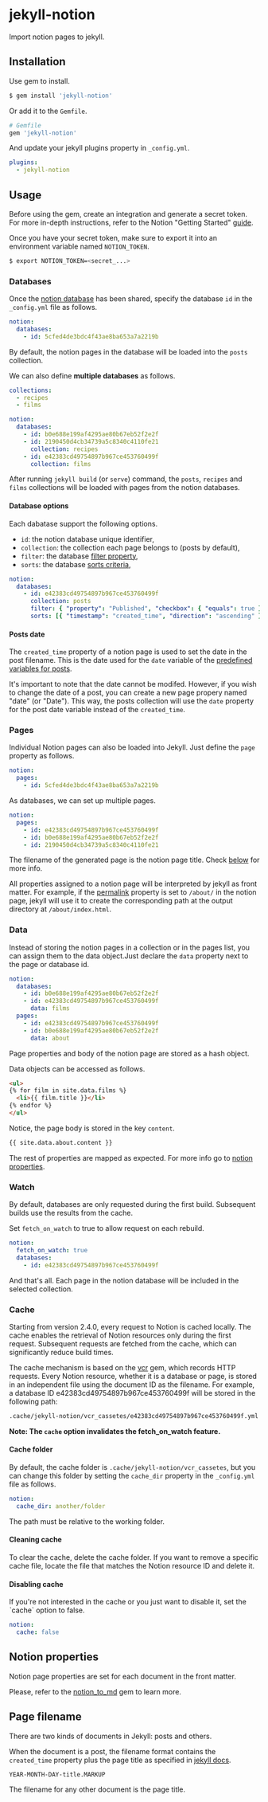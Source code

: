 # jekyll-notion

Import notion pages to jekyll.

## Installation

Use gem to install.
```bash
$ gem install 'jekyll-notion'
```

Or add it to the `Gemfile`.
```ruby
# Gemfile
gem 'jekyll-notion'
```

And update your jekyll plugins property in `_config.yml`.

```yml
plugins:
  - jekyll-notion
```

## Usage

Before using the gem, create an integration and generate a secret token. For more in-depth instructions, refer to the Notion "Getting Started" [guide](https://developers.notion.com/docs/getting-started).

Once you have your secret token, make sure to export it into an environment variable named `NOTION_TOKEN`.

```bash
$ export NOTION_TOKEN=<secret_...>
```

### Databases

Once the [notion database](https://developers.notion.com/docs/working-with-databases) has been shared, specify the database `id` in the `_config.yml` file as follows.

```yml
notion:
  databases:
    - id: 5cfed4de3bdc4f43ae8ba653a7a2219b
```

By default, the notion pages in the database will be loaded into the `posts` collection.

We can also define __multiple databases__ as follows.

```yml
collections:
  - recipes
  - films

notion:
  databases:
    - id: b0e688e199af4295ae80b67eb52f2e2f
    - id: 2190450d4cb34739a5c8340c4110fe21
      collection: recipes
    - id: e42383cd49754897b967ce453760499f 
      collection: films
```

After running `jekyll build` (or `serve`) command, the `posts`, `recipes` and `films` collections will be loaded with pages from the notion databases. 

#### Database options

Each dabatase support the following options.

* `id`: the notion database unique identifier,
* `collection`: the collection each page belongs to (posts by default),
* `filter`: the database [filter property](https://developers.notion.com/reference/post-database-query-filter),
* `sorts`: the database [sorts criteria](https://developers.notion.com/reference/post-database-query-sort),

```yml
notion:
  databases:
    - id: e42383cd49754897b967ce453760499f
      collection: posts
      filter: { "property": "Published", "checkbox": { "equals": true } }
      sorts: [{ "timestamp": "created_time", "direction": "ascending" }]
```

#### Posts date

The `created_time` property of a notion page is used to set the date in the post filename. This is the date used for the `date` variable of the [predefined variables for posts](https://jekyllrb.com/docs/front-matter/#predefined-variables-for-posts).

It's important to note that the date cannot be modifed. However, if you wish to change the date of a post, you can create a new page propery named "date" (or "Date"). This way, the posts collection will use the `date` property for the post date variable instead of the `created_time`.

### Pages

Individual Notion pages can also be loaded into Jekyll. Just define the `page` property as follows.

```yml
notion:
  pages:
    - id: 5cfed4de3bdc4f43ae8ba653a7a2219b
```

As databases, we can set up multiple pages.

```yaml
notion:
  pages:
    - id: e42383cd49754897b967ce453760499f
    - id: b0e688e199af4295ae80b67eb52f2e2f
    - id: 2190450d4cb34739a5c8340c4110fe21
```

The filename of the generated page is the notion page title. Check [below](#page-filename) for more info.

All properties assigned to a notion page will be interpreted by jekyll as front matter. For example, if the [permalink](https://jekyllrb.com/docs/permalinks/#front-matter) property is set to `/about/` in the notion page, jekyll will use it to create the corresponding path at the output directory at `/about/index.html`.

### Data

Instead of storing the notion pages in a collection or in the pages list, you can assign them to the data object.Just declare the `data` property next to the page or database id.

```yml
notion:
  databases:
    - id: b0e688e199af4295ae80b67eb52f2e2f
    - id: e42383cd49754897b967ce453760499f
      data: films
  pages:
    - id: e42383cd49754897b967ce453760499f
    - id: b0e688e199af4295ae80b67eb52f2e2f
      data: about
```

Page properties and body of the notion page are stored as a hash object.

Data objects can be accessed as follows.

```html
<ul>
{% for film in site.data.films %}
  <li>{{ film.title }}</li>
{% endfor %}
</ul>
```

Notice, the page body is stored in the key `content`.

```html
{{ site.data.about.content }}
```

The rest of properties are mapped as expected. For more info go to [notion properties](#notion-properties).

### Watch

By default, databases are only requested during the first build. Subsequent builds use the results from the cache.

Set `fetch_on_watch` to true to allow request on each rebuild.

```yml
notion:
  fetch_on_watch: true
  databases:
    - id: e42383cd49754897b967ce453760499f
```

And that's all. Each page in the notion database will be included in the selected collection.

### Cache

Starting from version 2.4.0, every request to Notion is cached locally. The cache enables the retrieval of Notion resources only during the first request. Subsequent requests are fetched from the cache, which can significantly reduce build times.

The cache mechanism is based on the [vcr](https://github.com/vcr/vcr) gem, which records HTTP requests. Every Notion resource, whether it is a database or page, is stored in an independent file using the document ID as the filename. For example, a database ID e42383cd49754897b967ce453760499f will be stored in the following path:

```bash
.cache/jekyll-notion/vcr_cassetes/e42383cd49754897b967ce453760499f.yml
```

**Note: The `cache` option invalidates the fetch_on_watch feature.**

#### Cache folder

By default, the cache folder is `.cache/jekyll-notion/vcr_cassetes`, but you can change this folder by setting the `cache_dir` property in the `_config.yml` file as follows.

```yaml
notion:
  cache_dir: another/folder
```

The path must be relative to the working folder.

#### Cleaning cache

To clear the cache, delete the cache folder. If you want to remove a specific cache file, locate the file that matches the Notion resource ID and delete it.

#### Disabling cache

If you're not interested in the cache or you just want to disable it, set the ˋcache` option to false.

```yaml
notion:
  cache: false
```

## Notion properties

Notion page properties are set for each document in the front matter.

Please, refer to the [notion_to_md](https://github.com/emoriarty/notion_to_md/) gem to learn more.

## Page filename

There are two kinds of documents in Jekyll: posts and others.

When the document is a post, the filename format contains the `created_time` property plus the page title as specified in [jekyll docs](https://jekyllrb.com/docs/posts/#creating-posts).

```
YEAR-MONTH-DAY-title.MARKUP
```

The filename for any other document is the page title.
